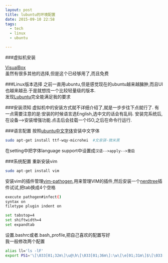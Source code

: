```yaml
---
layout: post
title: lubuntu的环境配置
date: 2015-09-10 22:58
tags:
  - tech
  - linux
  - ubuntu

---
```


###虚拟机安装

[VisualBox](https://www.virtualbox.org)  
虽然有很多其他的选择,但是这个已经够用了,而且免费

###Linux版本选择
之前一直用ubuntu,但是感觉现在的ubuntu越来越臃肿,而且UI也越来越丑.于是就想找一个比较轻量级的版本.  
发现[Lubuntu](http://lubuntu.net/)完全能满足我的要求

###安装须知
虚拟机中的安装方式就不详细介绍了,就是一步步往下点就行了.
有一点需要注意的是:安装的时候语言选English,选中文的话会有乱码.
安装完系统后,在设备-->安装增强功能.点击后会挂载一个ISO,之后在命令行运行. 

###语言配置
按照[ubuntu中文字体](http://wiki.ubuntu.com.cn/%E5%AD%97%E4%BD%93)安装中文字体

```sh
sudo apt-get install ttf-wqy-microhei  #文泉驿-微米黑
```

在setting中把字体language support中设置成`汉语-->apply-->重启`  

###系统配置
重新安装vim

```sh
sudo apt-get install vim
```

安装vim的插件管理[vim-pathogen](https://github.com/tpope/vim-pathogen),用来管理VIM的插件,然后安装一个[nerdtree](https://github.com/scrooloose/nerdtree)插件试试,把tab换成4个空格

```sh
execute pathogen#infect()
syntax on
filetype plugin indent on

set tabstop=4
set shiftwidth=4
set expandtab
```

设置.bashrc或者.bash_profile,把自己喜欢的配置写好  
我一般修改两个配置

```sh
alias ll='ls -lF'
export PS1='\[\033[01;32m\]\u@\h\[\033[01;36m\]:\w\[\e[01;31m\]$\[\033[00m\] '
```